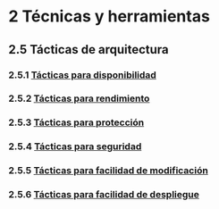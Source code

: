 # 2 Técnicas y herramientas

## 2.5 Tácticas de arquitectura

### 2.5.1 [Tácticas para disponibilidad](./2_05_01_Tacticas_disponibilidad.md)

### 2.5.2 [Tácticas para rendimiento](./2_05_02_Tacticas_rendimiento.md)

### 2.5.3 [Tácticas para protección](./2_05_03_Tacticas_proteccion.md)

### 2.5.4 [Tácticas para seguridad](./2_05_04_Tacticas_seguridad.md)

### 2.5.5 [Tácticas para facilidad de modificación](./2_05_05_Tacticas_facilidad_de_modificacion.md)

### 2.5.6 [Tácticas para facilidad de despliegue](./2_05_06_Tacticas_facilidad_de_despliegue.md)
